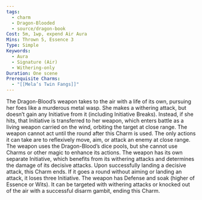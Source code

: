 ```yaml
---
tags:
  - charm
  - Dragon-Blooded
  - source/dragon-book
Cost: 5m, 1wp, expend Air Aura
Mins: Thrown 5, Essence 3
Type: Simple
Keywords:
  - Aura
  - Signature (Air)
  - Withering-only
Duration: One scene
Prerequisite Charms:
  - "[[Mela’s Twin Fangs]]"
---
```

The Dragon-Blood’s weapon takes to the air with a life of its own, pursuing her foes like a murderous metal wasp. She makes a withering attack, but doesn’t gain any Initiative from it (including Initiative Breaks). Instead, if she hits, that Initiative is transferred to her weapon, which enters battle as a living weapon carried on the wind, orbiting the target at close range. The weapon cannot act until the round after this Charm is used. The only actions it can take are to reflexively move, aim, or attack an enemy at close range. The weapon uses the Dragon-Blood’s dice pools, but she cannot use Charms or other magic to enhance its actions. The weapon has its own separate Initiative, which benefits from its withering attacks and determines the damage of its decisive attacks. Upon successfully landing a decisive attack, this Charm ends. If it goes a round without aiming or landing an attack, it loses three Initiative. The weapon has Defense and soak (higher of Essence or Wits). It can be targeted with withering attacks or knocked out of the air with a successful disarm gambit, ending this Charm.